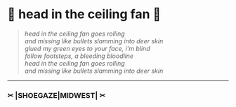 # 🖤 head in the ceiling fan 🖤

> _head in the ceiling fan goes rolling_  
> _and missing like bullets slamming into deer skin_  
> _glued my green eyes to your face, i'm blind_  
> _follow footsteps, a bleeding bloodline_  
> _head in the ceiling fan goes rolling_  
> _and missing like bullets slamming into deer skin_

---

### ✂ |SHOEGAZE|MIDWEST| ✂
